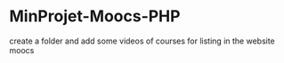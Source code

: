 # MinProjet-Moocs-PHP
create a folder and add some videos of courses for listing in the website moocs
